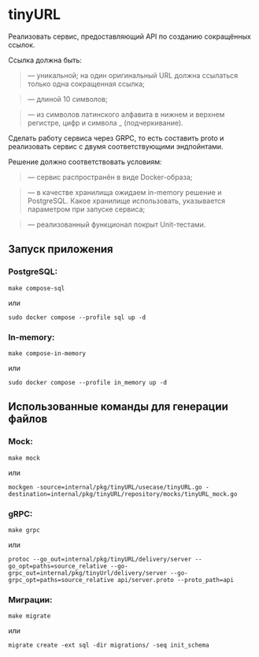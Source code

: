 # tinyURL

Реализовать сервис, предоставляющий API по созданию сокращённых ссылок.

Ссылка должна быть:

>— уникальной; на один оригинальный URL должна ссылаться только одна сокращенная ссылка;

>— длиной 10 символов;

>— из символов латинского алфавита в нижнем и верхнем регистре, цифр и символа _ (подчеркивание).

Сделать работу сервиса через GRPC, то есть составить proto и реализовать сервис с
двумя соответствующими эндпойнтами.

Решение должно соответствовать условиям:

>— сервис распространён в виде Docker-образа;

>— в качестве хранилища ожидаем in-memory решение и PostgreSQL. Какое хранилище использовать, указывается параметром при запуске сервиса;

>— реализованный функционал покрыт Unit-тестами.

## Запуск приложения

### PostgreSQL:

```
make compose-sql
```
или
```
sudo docker compose --profile sql up -d
```

### In-memory:

```
make compose-in-memory
```
или
```
sudo docker compose --profile in_memory up -d
```

## Использованные команды для генерации файлов
### Mock:
```
make mock
```
или
```
mockgen -source=internal/pkg/tinyURL/usecase/tinyURL.go -destination=internal/pkg/tinyURL/repository/mocks/tinyURL_mock.go
```
### gRPC:
```
make grpc
```
или
```
protoc --go_out=internal/pkg/tinyURL/delivery/server --go_opt=paths=source_relative --go-grpc_out=internal/pkg/tinyUrl/delivery/server --go-grpc_opt=paths=source_relative api/server.proto --proto_path=api
```
### Миграции:
```
make migrate
```
или
```
migrate create -ext sql -dir migrations/ -seq init_schema
```